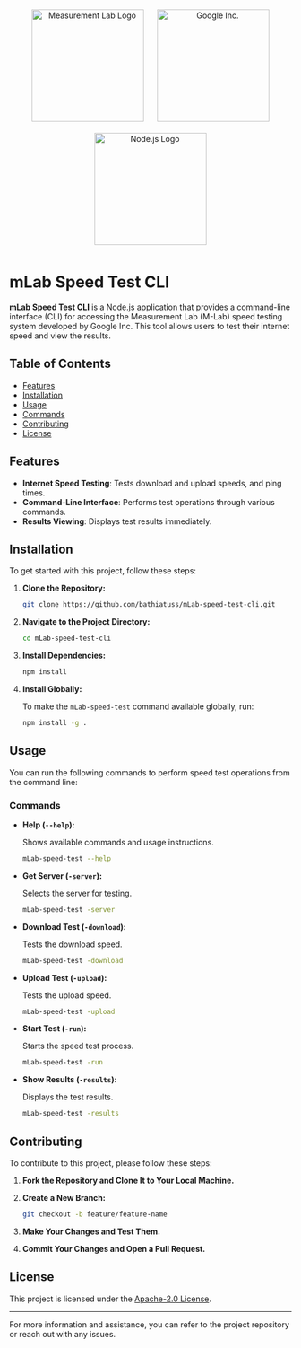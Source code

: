 <div align="center">
    <img src="https://cdn-1.webcatalog.io/catalog/m-lab-speed-test/m-lab-speed-test-icon-filled-256.webp?v=1714775025850" alt="Measurement Lab Logo" width="200" style="margin: 10px;"/>
    <img src="https://www.svgrepo.com/show/303108/google-icon-logo.svg" alt="Google Inc." width="200" style="margin: 10px;"/>
    <img src="https://nodejs.org/static/images/logo.svg" alt="Node.js Logo" width="200" style="margin: 10px;"/>
</div>

# mLab Speed Test CLI

**mLab Speed Test CLI** is a Node.js application that provides a command-line interface (CLI) for accessing the Measurement Lab (M-Lab) speed testing system developed by Google Inc. This tool allows users to test their internet speed and view the results.

## Table of Contents

- [Features](#features)
- [Installation](#installation)
- [Usage](#usage)
- [Commands](#commands)
- [Contributing](#contributing)
- [License](#license)

## Features

- **Internet Speed Testing**: Tests download and upload speeds, and ping times.
- **Command-Line Interface**: Performs test operations through various commands.
- **Results Viewing**: Displays test results immediately.

## Installation

To get started with this project, follow these steps:

1. **Clone the Repository:**

    ```bash
    git clone https://github.com/bathiatuss/mLab-speed-test-cli.git
    ```

2. **Navigate to the Project Directory:**

    ```bash
    cd mLab-speed-test-cli
    ```

3. **Install Dependencies:**

    ```bash
    npm install
    ```

4. **Install Globally:**

    To make the `mLab-speed-test` command available globally, run:

    ```bash
    npm install -g .
    ```

## Usage

You can run the following commands to perform speed test operations from the command line:

### Commands

- **Help (`--help`):**

    Shows available commands and usage instructions.

    ```bash
    mLab-speed-test --help
    ```
    
- **Get Server (`-server`):**

    Selects the server for testing.

    ```bash
    mLab-speed-test -server
    ```

- **Download Test (`-download`):**

    Tests the download speed.

    ```bash
    mLab-speed-test -download
    ```

- **Upload Test (`-upload`):**

    Tests the upload speed.

    ```bash
    mLab-speed-test -upload
    ```    

- **Start Test (`-run`):**

    Starts the speed test process.

    ```bash
    mLab-speed-test -run
    ```

- **Show Results (`-results`):**

    Displays the test results.

    ```bash
    mLab-speed-test -results
    ```

## Contributing

To contribute to this project, please follow these steps:

1. **Fork the Repository and Clone It to Your Local Machine.**
2. **Create a New Branch:**

    ```bash
    git checkout -b feature/feature-name
    ```

3. **Make Your Changes and Test Them.**
4. **Commit Your Changes and Open a Pull Request.**

## License

This project is licensed under the [Apache-2.0 License](LICENSE).

---

For more information and assistance, you can refer to the project repository or reach out with any issues.
